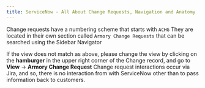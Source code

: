 ```yaml
---
title: ServiceNow - All About Change Requests, Navigation and Anatomy
---
```



Change requests have a numbering scheme that starts with ```ACHG```
They are located in their own section called ```Armory Change Requests``` that can be searched using the Sidebar Navigator

If the view does not match as above, please change the view by clicking on the **hamburger** in the upper right corner of the Change record, and go to **View** → **Armory Change Request**
Change request interactions occur via Jira, and so, there is no interaction from with ServiceNow other than to pass information back to customers.


